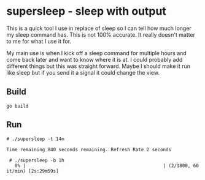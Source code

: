 # supersleep - sleep with output

This is a quick tool I use in replace of sleep so I can tell how much longer my sleep command has.  This is not 100% accurate.  It really doesn't matter to me for what I use it for.  

My main use is when I kick off a sleep command for multiple hours and come back later and want to know where it is at.  I could probably add different things but this was straight forward.  Maybe I should make it run like sleep but if you send it a signal it could change the view.  

## Build
```
go build
```

## Run
```
# ./supersleep -t 14m

Time remaining 840 seconds remaining. Refresh Rate 2 seconds

 # ./supersleep -b 1h
   0% |                                                  | (2/1800, 60 it/min) [2s:29m59s]
```
